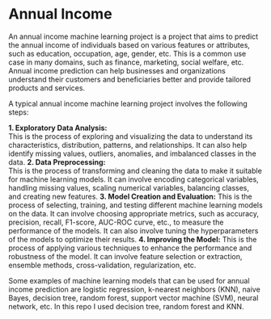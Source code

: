 # Annual Income
An annual income machine learning project is a project that aims to predict the annual income of individuals based on various features or attributes, such as education, occupation, age, gender, etc. This is a common use case in many domains, such as finance, marketing, social welfare, etc. Annual income prediction can help businesses and organizations understand their customers and beneficiaries better and provide tailored products and services.

A typical annual income machine learning project involves the following steps:

**1. Exploratory Data Analysis:**  
This is the process of exploring and visualizing the data to understand its characteristics, distribution, patterns, and relationships. It can also help identify missing values, outliers, anomalies, and imbalanced classes in the data.
**2. Data Preprocessing:**  
This is the process of transforming and cleaning the data to make it suitable for machine learning models. It can involve encoding categorical variables, handling missing values, scaling numerical variables, balancing classes, and creating new features.
**3. Model Creation and Evaluation:**
This is the process of selecting, training, and testing different machine learning models on the data. It can involve choosing appropriate metrics, such as accuracy, precision, recall, F1-score, AUC-ROC curve, etc., to measure the performance of the models. It can also involve tuning the hyperparameters of the models to optimize their results.
**4. Improving the Model:**
This is the process of applying various techniques to enhance the performance and robustness of the model. It can involve feature selection or extraction, ensemble methods, cross-validation, regularization, etc.

Some examples of machine learning models that can be used for annual income prediction are logistic regression, k-nearest neighbors (KNN), naive Bayes, decision tree, random forest, support vector machine (SVM), neural network, etc. In this repo I used decision tree, random forest and KNN.
